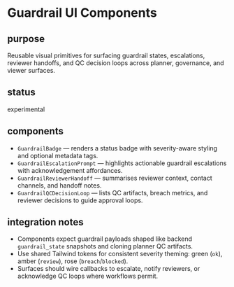 # Guardrail UI Components

## purpose
Reusable visual primitives for surfacing guardrail states, escalations, reviewer handoffs, and QC decision loops across planner, governance, and viewer surfaces.

## status
experimental

## components
- `GuardrailBadge` — renders a status badge with severity-aware styling and optional metadata tags.
- `GuardrailEscalationPrompt` — highlights actionable guardrail escalations with acknowledgement affordances.
- `GuardrailReviewerHandoff` — summarises reviewer context, contact channels, and handoff notes.
- `GuardrailQCDecisionLoop` — lists QC artifacts, breach metrics, and reviewer decisions to guide approval loops.

## integration notes
- Components expect guardrail payloads shaped like backend `guardrail_state` snapshots and cloning planner QC artifacts.
- Use shared Tailwind tokens for consistent severity theming: green (`ok`), amber (`review`), rose (`breach`/`blocked`).
- Surfaces should wire callbacks to escalate, notify reviewers, or acknowledge QC loops where workflows permit.
